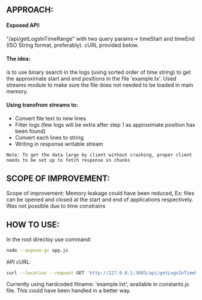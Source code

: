 ## APPROACH:
#### Exposed API:
 "/api/getLogsInTimeRange" with two query params-> timeStart and timeEnd (ISO String format, preferably). cURL provided below.




#### The idea:
is to use binary search in the logs (using sorted order of time string) to get the approximate start and end positions in the file 'example.tx'.
Used streams module to make sure the file does not needed to be loaded in main memory.




 #### Using transfrom streams to:
 - Convert file text to new lines
 - Filter logs (few logs will be extra after step 1 as approximate position has been found)
 - Convert each lines to string
 - Writing in response writable stream


```text
Note: To get the data large by client without crashing, proper client needs to be set up to fetch response in chunks
```






## SCOPE OF IMPROVEMENT:
Scope of improvement: Memory leakage could have been reduced, 
Ex: files can be opened and closed at the start and end of applications respectively. Was not possible due to time constrains





## HOW TO USE:
In the root directoy use command:
```bash
node --expose-gc app.js 
```

API cURL: 
```bash
curl --location --request GET 'http://127.0.0.1:3003/api/getLogsInTimeRange?timeStart=2020-01-18T06:31:16.495Z&timeEnd=2020-01-18T07:33:31.107Z'
```

Currently using hardcoded filname: 'example.txt', available in constants.js file. This could have been handled in a better way.

